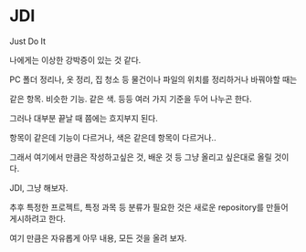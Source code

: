 # JDI

Just Do It

나에게는 이상한 강박증이 있는 것 같다.

PC 폴더 정리나, 옷 정리, 집 청소 등 물건이나 파일의 위치를 정리하거나 바꿔야할 때는 

같은 항목. 비슷한 기능. 같은 색. 등등 여러 가지 기준을 두어 나누곤 한다.

그러나 대부분 끝날 때 쯤에는 흐지부지 된다.

항목이 같은데 기능이 다르거나, 색은 같은데 항목이 다르거나.. 

그래서 여기에서 만큼은 작성하고싶은 것, 배운 것 등 그냥 올리고 싶은대로 올릴 것이다.

JDI, 그냥 해보자.

추후 특정한 프로젝트, 특정 과목 등 분류가 필요한 것은 새로운 repository를 만들어 게시하려고 한다.

여기 만큼은 자유롭게 아무 내용, 모든 것을 올려 보자.
